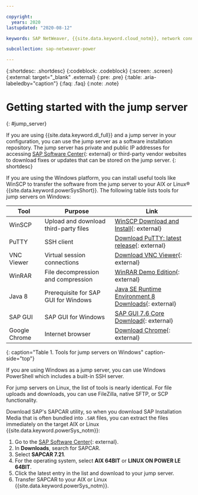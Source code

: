 ```yaml
---

copyright:
  years: 2020
lastupdated: "2020-08-12"

keywords: SAP NetWeaver, {{site.data.keyword.cloud_notm}}, network connectivity, jump server

subcollection: sap-netweaver-power

---
```


{:shortdesc: .shortdesc}
{:codeblock: .codeblock}
{:screen: .screen}
{:external: target="_blank" .external}
{:pre: .pre}
{:table: .aria-labeledby="caption"}
{:faq: .faq}
{:note: .note}

# Getting started with the jump server  
{: #jump_server}

If you are using {{site.data.keyword.dl_full}} and a jump server in your configuration, you can use the jump server as a software installation repository. The jump server has private and public IP addresses for accessing [SAP Software Center](https://launchpad.support.sap.com/#/softwarecenter){: external} or third-party vendor websites to download fixes or updates that can be stored on the jump server. 
{: shortdesc}

If you are using the Windows platform, you can install useful tools like WinSCP to transfer the software from the jump server to your AIX or Linux&reg; {{site.data.keyword.powerSysShort}}. The following table lists tools for jump servers on Windows:

| Tool          | Purpose                               | Link                           |
|---------------|---------------------------------------|--------------------------------|
| WinSCP        | Upload and download third-party files | [WinSCP Download and Install](https://winscp.net/eng/docs/guide_install){: external}    |
| PuTTY         | SSH client                            | [Download PuTTY: latest release](https://www.chiark.greenend.org.uk/~sgtatham/putty/latest.html){: external} |
| VNC Viewer    | Virtual session connections           | [Download VNC Viewer](https://www.realvnc.com/en/connect/download/viewer/windows/){: external}           |
| WinRAR        | File decompression and compression    | [WinRAR Demo Edition](https://www.rarlab.com/download.htm){: external}            |
| Java 8        | Prerequisite for SAP GUI for Windows  | [Java SE Runtime Environment 8 Downloads](https://www.oracle.com/java/technologies/javase-jre8-downloads.html){: external}                |
| SAP GUI       | SAP GUI for Windows                   | [SAP GUI 7.6 Core Download](https://launchpad.support.sap.com/#/softwarecenter/template/products/_APP=00200682500000001943&_EVENT=DISPHIER&HEADER=N&FUNCTIONBAR=Y&EVENT=TREE&TMPL=INTRO_SWDC_IU_FC&V=INST&REFERER=CATALOG-INSTALLATIONS&ROUTENAME=products/By%20Category%20-%20SAP%20Frontend%20Components){: external}      |
| Google Chrome | Internet browser                      | [Download Chrome](https://www.google.com/chrome/?brand=CHBD&gclid=EAIaIQobChMImqvg5Zb36gIVKoBQBh0QTwsyEAAYASABEgIR_vD_BwE&gclsrc=aw.ds){: external}         |
{: caption="Table 1. Tools for jump servers on Windows" caption-side="top"}

If you are using Windows as a jump server, you can use Windows PowerShell which includes a built-in SSH server.

For jump servers on Linux, the list of tools is nearly identical. For file uploads and downloads, you can use FileZilla, native SFTP, or SCP functionality.

Download SAP's SAPCAR utility, so when you download SAP Installation Media that is often bundled into `.SAR` files, you can extract the files immediately on the target AIX or Linux {{site.data.keyword.powerSys_notm}}:

1. Go to the [SAP Software Center](https://launchpad.support.sap.com/#/softwarecenter){: external}.
2. In **Downloads**, search for SAPCAR.
3. Select **SAPCAR 7.21**.
4. For the operating system, select **AIX 64BIT** or **LINUX ON POWER LE 64BIT**. 
5. Click the latest entry in the list and download to your jump server.
6. Transfer SAPCAR to your AIX or Linux {{site.data.keyword.powerSys_notm}}.


